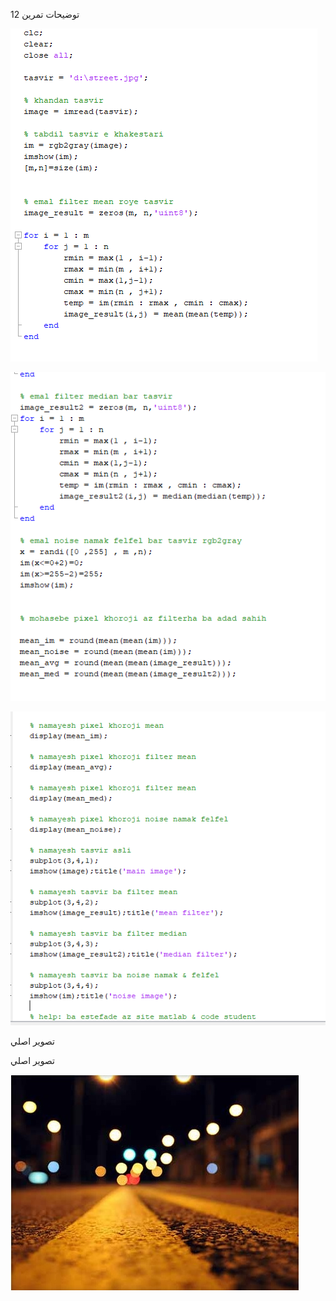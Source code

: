 <div dir="rtl">
  
  
  </div>
  
  توضيحات تمرين 12
  
  ![توضيحات تمرين ](https://github.com/semnan-university-ai/image-processing-class/blob/main/excersiecs/Homayontoosy/12/tozih%201.png)


![توضيحات تمرين](https://github.com/semnan-university-ai/image-processing-class/blob/main/excersiecs/Homayontoosy/12/tozih%202.png)

![توضيحات تمرين ](https://github.com/semnan-university-ai/image-processing-class/blob/main/excersiecs/Homayontoosy/12/tozih%203.png)


تصوير اصلي<br/>

تصوير اصلي<br/>


![تصويز اصلي](https://github.com/semnan-university-ai/image-processing-class/blob/main/excersiecs/Homayontoosy/12/street.jpg)
